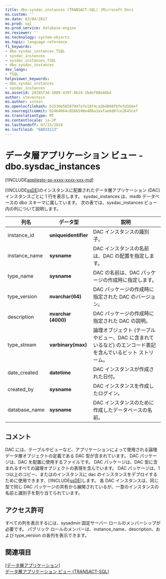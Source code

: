 ```yaml
---
title: dbo.sysdac_instances (TRANSACT-SQL) |Microsoft Docs
ms.custom: ''
ms.date: 03/04/2017
ms.prod: sql
ms.prod_service: database-engine
ms.reviewer: ''
ms.technology: system-objects
ms.topic: language-reference
f1_keywords:
- dbo.sysdac_instances_TSQL
- sysdac_instances
- sysdac_instances_TSQL
- dbo.sysdac_instances
dev_langs:
- TSQL
helpviewer_keywords:
- dbo.sysdac_instances
- sysdac_instances
ms.assetid: 28285f3d-3889-439f-8b24-3bdef08e46b4
author: stevestein
ms.author: sstein
ms.openlocfilehash: b1530e58597947a7e19f4ca264808fbfefd164ef
ms.sourcegitcommit: b2464064c0566590e486a3aafae6d67ce2645cef
ms.translationtype: MT
ms.contentlocale: ja-JP
ms.lasthandoff: 07/15/2019
ms.locfileid: "68033113"
---
```

# <a name="data-tier-application-views---dbosysdacinstances"></a>データ層アプリケーション ビュー - dbo.sysdac_instances
[!INCLUDE[appliesto-ss-xxxx-xxxx-xxx-md](../../includes/appliesto-ss-xxxx-xxxx-xxx-md.md)]

  [!INCLUDE[ssDE](../../includes/ssde-md.md)]のインスタンスに配置されたデータ層アプリケーション (DAC) インスタンスごとに 1 行を表示します。 sysdac_instances は、msdb データベースの dbo スキーマに属しています。 次の表では、sysdac_instances ビュー内の列について説明します。  
  
|列名|データ型|説明|  
|-----------------|---------------|-----------------|  
|instance_id|**uniqueidentifier**|DAC インスタンスの識別子。|  
|instance_name|**sysname**|DAC インスタンスの名前は、DAC の配置を指定します。|  
|type_name|**sysname**|DAC の名前は、DAC パッケージの作成時に指定します。|  
|type_version|**nvarchar(64)**|DAC パッケージの作成時に指定された DAC のバージョン。|  
|description|**nvarchar (4000)**|DAC パッケージの作成時に指定された DAC の説明。|  
|type_stream|**varbinary(max)**|論理オブジェクト (テーブルやビュー、DAC に含まれているなど) のエンコード表記を含んでいるビット ストリーム。|  
|date_created|**datetime**|DAC インスタンスが作成された日付。|  
|created_by|**sysname**|DAC インスタンスを作成したログイン。|  
|database_name|**sysname**|DAC インスタンスのために作成したデータベースの名前。|  
  
## <a name="remarks"></a>コメント  
 DAC には、テーブルやビューなど、アプリケーションによって使用される論理データ層オブジェクトの定義である DAC 型が含まれています。 DAC パッケージは、DAC を配置に使用するファイルです。 DAC パッケージは、DAC 型に含まれるすべての論理オブジェクトの表現を含んでいます。 DAC パッケージは、1 つ以上のコピー、またはのインスタンスに dac のインスタンスをデプロイするために使用できます、[!INCLUDE[ssDE](../../includes/ssde-md.md)]します。 各 DAC インスタンスは、同じ型で同じ DAC パッケージの共有から展開されているが、一意のインスタンスの名前と識別子を割り当てられています。  
  
## <a name="permissions"></a>アクセス許可  
 すべての列を表示するには、sysadmin 固定サーバー ロールのメンバーシップが必要です。 パブリック ロールのメンバーは、instance_name、description、および type_version の各列を表示できます。  
  
## <a name="see-also"></a>関連項目  
 [[データ層アプリケーション]](../../relational-databases/data-tier-applications/data-tier-applications.md)   
 [データ層アプリケーション ビュー &#40;TRANSACT-SQL&#41;](https://msdn.microsoft.com/library/0de01328-d7a6-4677-b7a0-dcd3098c23d4)  
  
  
